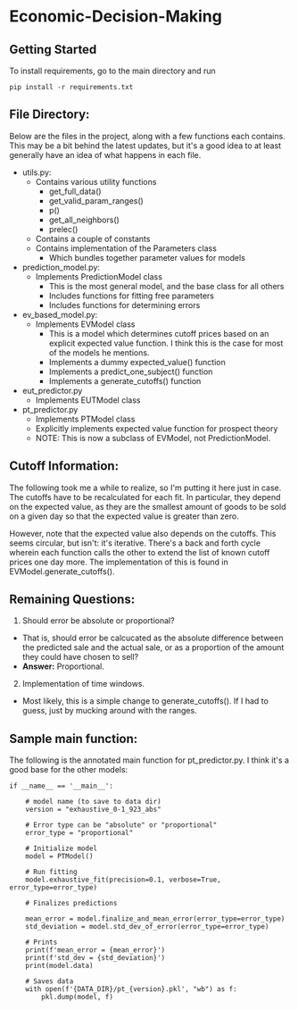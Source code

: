 # Economic-Decision-Making

## Getting Started

To install requirements, go to the main directory and run
```
pip install -r requirements.txt
```

## File Directory:

Below are the files in the project, along with a few functions each contains. This may be a bit behind the latest updates, but it's a good idea to at least generally have an idea of what happens in each file.

- utils.py:
  - Contains various utility functions
    - get_full_data()
    - get_valid_param_ranges()
    - p()
    - get_all_neighbors()
    - prelec()
  - Contains a couple of constants
  - Contains implementation of the Parameters class
    - Which bundles together parameter values for models
- prediction_model.py:
  - Implements PredictionModel class  
    - This is the most general model, and the base class for all others
    - Includes functions for fitting free parameters
    - Includes functions for determining errors
- ev_based_model.py:
  - Implements EVModel class
    - This is a model which determines cutoff prices based on an explicit expected value function. I think this is the case for most of the models he mentions.
    - Implements a dummy expected_value() function
    - Implements a predict_one_subject() function
    - Implements a generate_cutoffs() function
- eut_predictor.py
  - Implements EUTModel class
- pt_predictor.py
  - Implements PTModel class
  - Explicitly implements expected value function for prospect theory
  - NOTE: This is now a subclass of EVModel, not PredictionModel.


## Cutoff Information:

The following took me a while to realize, so I'm putting it here just in case. The cutoffs have to be recalculated for each fit. In particular, they depend on the expected value, as they are the smallest amount of goods to be sold on a given day so that the expected value is greater than zero.

However, note that the expected value also depends on the cutoffs. This seems circular, but isn't: it's iterative. There's a back and forth cycle wherein each function calls the other to extend the list of known cutoff prices one day more. The implementation of this is found in EVModel.generate_cutoffs().

## Remaining Questions:

1. Should error be absolute or proportional?
  - That is, should error be calcucated as the absolute difference between the predicted sale and the actual sale, or as a proportion of the amount they could have chosen to sell?
  - **Answer:** Proportional.
2. Implementation of time windows.
  - Most likely, this is a simple change to generate_cutoffs(). If I had to guess, just by mucking around with the ranges.

## Sample main function:

The following is the annotated main function for pt_predictor.py. I think it's a good base for the other models:

```
if __name__ == '__main__':

    # model name (to save to data dir)
    version = "exhaustive_0-1_923_abs"

    # Error type can be "absolute" or "proportional"
    error_type = "proportional"

    # Initialize model
    model = PTModel()

    # Run fitting
    model.exhaustive_fit(precision=0.1, verbose=True, error_type=error_type)

    # Finalizes predictions

    mean_error = model.finalize_and_mean_error(error_type=error_type)
    std_deviation = model.std_dev_of_error(error_type=error_type)

    # Prints
    print(f'mean_error = {mean_error}')
    print(f'std_dev = {std_deviation}')
    print(model.data)

    # Saves data
    with open(f'{DATA_DIR}/pt_{version}.pkl', "wb") as f:
        pkl.dump(model, f)

```
